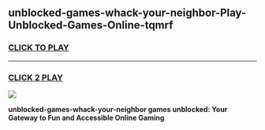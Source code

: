 
## unblocked-games-whack-your-neighbor-Play-Unblocked-Games-Online-tqmrf
<h3>
<a href="https://premium76.site?title=unblocked-games-whack-your-neighbor&ref=25A">CLICK TO PLAY</a></h3>
<hr>

<h3>
<a href="https://premium76.site?title=unblocked-games-whack-your-neighbor&ref=25A">CLICK 2 PLAY</a>
  
</h3>

<a href="https://premium76.site?title=unblocked-games-whack-your-neighbor&ref=25A"><img src="https://clearcache.store/games.png"></a>


**unblocked-games-whack-your-neighbor games unblocked: Your Gateway to Fun and Accessible Online Gaming**

